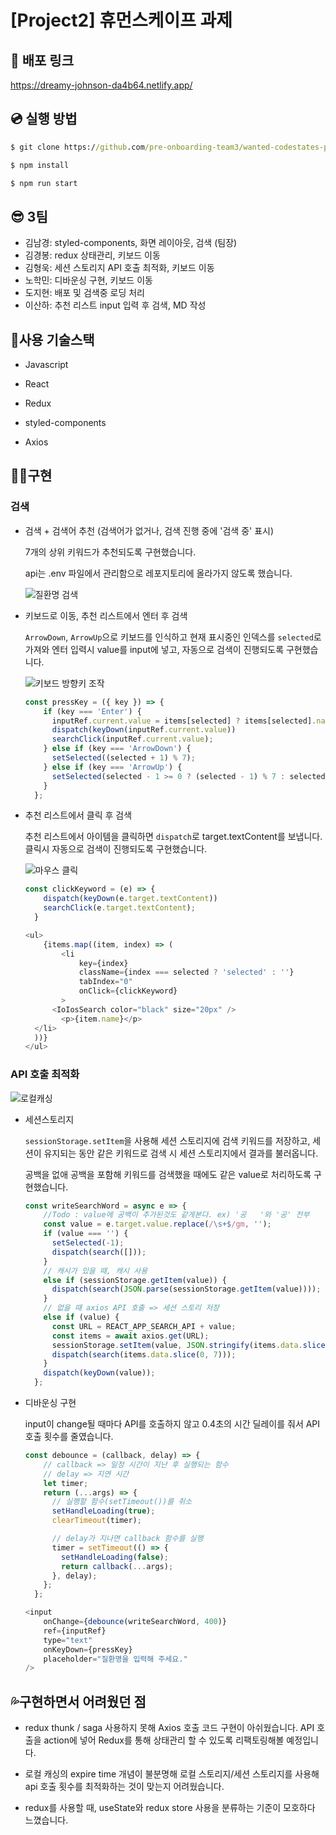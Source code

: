 # [Project2] 휴먼스케이프 과제

## 🚀 배포 링크

https://dreamy-johnson-da4b64.netlify.app/

## 💿 실행 방법

```cmd
$ git clone https://github.com/pre-onboarding-team3/wanted-codestates-project-3-10

$ npm install

$ npm run start
```

## 😎 3팀

- 김남경: styled-components, 화면 레이아웃, 검색 (팀장)
- 김경봉: redux 상태관리, 키보드 이동
- 김형욱: 세션 스토리지 API 호출 최적화, 키보드 이동
- 노학민: 디바운싱 구현, 키보드 이동
- 도지현: 배포 및 검색중 로딩 처리 
- 이산하: 추천 리스트 input 입력 후 검색, MD 작성



## 🎇사용 기술스택

- Javascript
- React
- Redux
- styled-components

- Axios



## 👩‍💻구현

### 검색

- 검색 + 검색어 추천 (검색어가 없거나, 검색 진행 중에 '검색 중' 표시)

  7개의 상위 키워드가 추천되도록 구현했습니다.
  
  api는 .env 파일에서 관리함으로 레포지토리에 올라가지 않도록 했습니다.

  ![질환명 검색](https://user-images.githubusercontent.com/82519180/155655116-c3bf92aa-4a5c-4c87-ab80-7fd9def0963e.gif)

- 키보드로 이동, 추천 리스트에서 엔터 후 검색

  `ArrowDown`, `ArrowUp`으로 키보드를 인식하고 현재 표시중인 인덱스를 `selected`로 가져와 엔터 입력시 value를 input에 넣고, 자동으로 검색이 진행되도록 구현했습니다.

  ![키보드 방향키 조작](https://user-images.githubusercontent.com/82519180/155655182-164d6fff-fcff-4879-9b03-d4d9bfc1b4b5.gif)

  ```js
  const pressKey = ({ key }) => {
      if (key === 'Enter') {
        inputRef.current.value = items[selected] ? items[selected].name : keyword
        dispatch(keyDown(inputRef.current.value))     
        searchClick(inputRef.current.value);
      } else if (key === 'ArrowDown') {
        setSelected((selected + 1) % 7);
      } else if (key === 'ArrowUp') {
        setSelected(selected - 1 >= 0 ? (selected - 1) % 7 : selected + 6);
      }
    };
  ```

  

- 추천 리스트에서 클릭 후 검색

  추천 리스트에서 아이템을 클릭하면 `dispatch`로 target.textContent를 보냅니다. 클릭시 자동으로 검색이 진행되도록 구현했습니다.

  ![마우스 클릭](https://user-images.githubusercontent.com/82519180/155655202-8f02aa2e-525c-4afc-be22-d16347f782a2.gif)

  ```js
  const clickKeyword = (e) => {
      dispatch(keyDown(e.target.textContent))
      searchClick(e.target.textContent);
    }
  ```

  ```js
  <ul>
      {items.map((item, index) => (
          <li
              key={index}
              className={index === selected ? 'selected' : ''}
              tabIndex="0"
              onClick={clickKeyword}
          >
      	<IoIosSearch color="black" size="20px" />
          <p>{item.name}</p>
  	</li>
  	))}
  </ul>
  ```

  

### API 호출 최적화

![로컬캐싱](https://user-images.githubusercontent.com/82519180/155655237-41222c77-a640-4547-a455-16a0401d9419.gif)

- 세션스토리지

  `sessionStorage.setItem`을 사용해 세션 스토리지에 검색 키워드를 저장하고, 세션이 유지되는 동안 같은 키워드로 검색 시 세션 스토리지에서 결과를 불러옵니다.

  공백을 없애 공백을 포함해 키워드를 검색했을 때에도 같은 value로 처리하도록 구현했습니다.

  ```js
  const writeSearchWord = async e => {
      //Todo : value에 공백이 추가된것도 같게본다. ex) '공   '와 '공' 전부
      const value = e.target.value.replace(/\s+$/gm, '');
      if (value === '') {
        setSelected(-1);
        dispatch(search([]));
      }
      // 캐시가 있을 때, 캐시 사용
      else if (sessionStorage.getItem(value)) {
        dispatch(search(JSON.parse(sessionStorage.getItem(value))));
      }
      // 없을 때 axios API 호출 => 세션 스토리 저장
      else if (value) {
        const URL = REACT_APP_SEARCH_API + value;
        const items = await axios.get(URL);
        sessionStorage.setItem(value, JSON.stringify(items.data.slice(0, 7)));
        dispatch(search(items.data.slice(0, 7)));
      }
      dispatch(keyDown(value));
    };
  ```

  

- 디바운싱 구현

  input이 change될 때마다 API를 호출하지 않고 0.4초의 시간 딜레이를 줘서 API 호출 횟수를 줄였습니다.

  ```js
  const debounce = (callback, delay) => {
      // callback => 일정 시간이 지난 후 실행되는 함수
      // delay => 지연 시간
      let timer;
      return (...args) => {
        // 실행할 함수(setTimeout())를 취소
        setHandleLoading(true);
        clearTimeout(timer);
  
        // delay가 지나면 callback 함수를 실행
        timer = setTimeout(() => {
          setHandleLoading(false);
          return callback(...args);
        }, delay);
      };
    };
  ```

  ```js
  <input
      onChange={debounce(writeSearchWord, 400)}
      ref={inputRef}
      type="text"
      onKeyDown={pressKey}
      placeholder="질환명을 입력해 주세요."
  />
  ```

  


## 💦구현하면서 어려웠던 점

- redux thunk / saga 사용하지 못해 Axios 호출 코드 구현이 아쉬웠습니다. API 호출을 action에 넣어 Redux를 통해 상태관리 할 수 있도록 리팩토링해볼 예정입니다.

- 로컬 캐싱의 expire time 개념이 불분명해 로컬 스토리지/세션 스토리지를 사용해 api 호출 횟수를 최적화하는 것이 맞는지 어려웠습니다.

- redux를 사용할 때, useState와 redux store 사용을 분류하는 기준이 모호하다 느꼈습니다.

  
